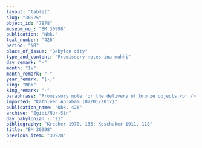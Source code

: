 ```yaml
---
layout: "tablet"
slug: "30925"
object_id: "7878"
museum_no_: "BM 30998"
publication: "Nbk."
text_number: "426"
period: "NB"
place_of_issue: "Babylon city"
type_and_content: "Promissory notes ina muẖẖi"
day_remark: "-"
month: "IV"
month_remark: "-"
year_remark: "[-]"
king: "Nbk"
king_remark: "-"
paraphrase: "Promissory note for the delivery of bronze objects.<br /> <strong>B</strong> owes various bronze objects to <strong>A</strong>, to be delivered in Abu (V): one bronze cooking vessel (<em>mu&scaron;ahhinu</em>) (with a capacity) of 3 seahs (<em>ṣimdu</em>) (?)(*), one <em>gulgullu</em>-container (**), and 2/3 minas in finished bronze objects<em> with a capacity of a beer container</em>(?) (<em>talammu</em>) <em>(***)</em>, &hellip;. weighing 5 shekels (of bronze) [&hellip;] and one pitcher (<em>dālu </em>A) weighing 5 shekels (of bronze), finished work (<em>gamru</em>). The promissory notes for 5 minas of bronze are to be considered invalid (lit. &quot;broken&quot;) as they have been paid off (?). Witnesses.<br /> (*)So CAD Ṣ, 197. Alternatively, &hellip; <em>(weighing) 3 minas (?)</em>; (**)Or: &quot;(in the form of a) skull&quot; (CAD G, 128 s.v. <em>gullatu</em> A); (***)<em>gamru &scaron;a(?) ta(?)-lam-mu x x x</em>. Cf. CAD T, 92: &quot;finished work (with the capacity) of one <em>talammu</em>.&quot;<br /> &nbsp;<br /> <strong>A </strong>= Nab&ucirc;-ahhē-iddin/&Scaron;ulāya//Egibi; <strong>B </strong>= Nab&ucirc;-ahhē-u&scaron;allim/Bēl-&scaron;umu-i&scaron;kun//Nappāhu"
imported: "Kathleen Abraham (07/01/2017)"
publication_name: "Nbk. 426"
archive: "Egibi/Nūr-Sîn"
day_babylonian_: "21"
bibliography: "Krecher 1970, 135; Koschaker 1911, 118"
title: "BM 30998"
previous_item: "30928"
---
```

